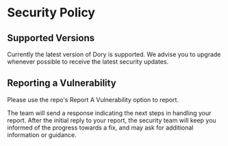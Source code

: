 # Security Policy

## Supported Versions

Currently the latest version of Dory is supported. We advise you to upgrade whenever possible to receive the latest security updates.

## Reporting a Vulnerability

Please use the repo's Report A Vulnerability option to report.

The team will send a response indicating the next steps in handling your report. After the initial reply to your report, the security team will keep you informed of the progress towards a fix, and may ask for additional information or guidance.
